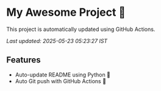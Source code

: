 # My Awesome Project 🚀

This project is automatically updated using GitHub Actions.

_Last updated: 2025-05-23 05:23:27 IST_

## Features
- Auto-update README using Python 🐍
- Auto Git push with GitHub Actions 🤖
